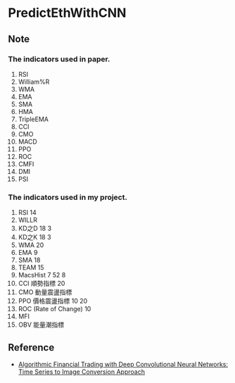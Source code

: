 PredictEthWithCNN
===
## Note
### The indicators used in paper.
1. RSI
2. William%R
3. WMA
4. EMA
5. SMA
6. HMA
7. TripleEMA
8. CCI
9. CMO
10. MACD
11. PPO
12. ROC
13. CMFI
14. DMI
15. PSI
    
### The indicators used in my project.
1. RSI 14
2. WILLR 
3. KD之D 18 3
4. KD之K 18 3
5. WMA 20
6. EMA 9
7. SMA 18
8. TEAM 15
9. MacsHist 7 52 8
10. CCI 順勢指標 20
11. CMO 動量震盪指標 
12. PPO 價格震盪指標 10 20
13. ROC (Rate of Change) 10
14. MFI
15. OBV 能量潮指標 


## Reference
- [Algorithmic Financial Trading with Deep Convolutional Neural Networks: Time Series to Image Conversion Approach](https://www.researchgate.net/profile/Omer-Sezer/publication/324802031_Algorithmic_Financial_Trading_with_Deep_Convolutional_Neural_Networks_Time_Series_to_Image_Conversion_Approach/links/5ae4ade9a6fdcc3bea95d2fd/Algorithmic-Financial-Trading-with-Deep-Convolutional-Neural-Networks-Time-Series-to-Image-Conversion-Approach.pdf)


